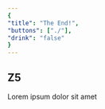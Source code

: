 ```yaml
---
{
"title": "The End!",
"buttons": ["./"],
"drink": "false"
}
---
```


## Z5  
Lorem ipsum dolor sit amet